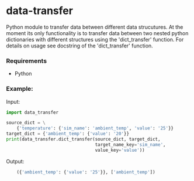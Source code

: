 # data-transfer
Python module to transfer data between different data strucutures. At the 
moment its only functionality is to transfer data between two nested python 
dictionaries with different structures using the 'dict_transfer' function. 
For details on usage see docstring of the 'dict_transfer' function.

### Requirements

- Python

### Example:

Input: 
```python
import data_transfer

source_dict = \
    {'temperature': {'sim_name': 'ambient_temp', 'value': '25'}}
target_dict = {'ambient_temp': {'value': '20'}}
print(data_transfer.dict_transfer(source_dict, target_dict, 
                                  target_name_key='sim_name',
                                  value_key='value'))
```
Output: 
```python
    ({'ambient_temp': {'value': '25'}}, ['ambient_temp'])
```
